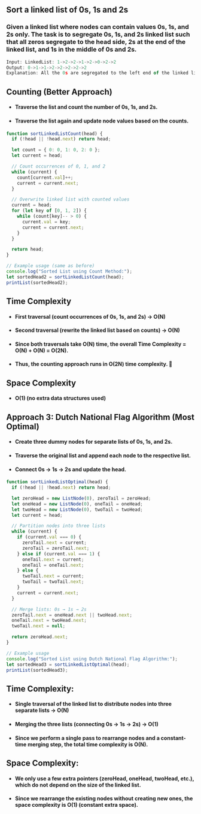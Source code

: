 ## Sort a linked list of 0s, 1s and 2s

### Given a linked list where nodes can contain values 0s, 1s, and 2s only. The task is to segregate 0s, 1s, and 2s linked list such that all zeros segregate to the head side, 2s at the end of the linked list, and 1s in the middle of 0s and 2s.

```js
Input: LinkedList: 1->2->2->1->2->0->2->2
Output: 0->1->1->2->2->2->2->2
Explanation: All the 0s are segregated to the left end of the linked list, 2s to the right end of the list, and 1s in between.
```

## Counting (Better Approach)

* #### Traverse the list and count the number of 0s, 1s, and 2s.

* #### Traverse the list again and update node values based on the counts.

```js
function sortLinkedListCount(head) {
  if (!head || !head.next) return head;

  let count = { 0: 0, 1: 0, 2: 0 };
  let current = head;

  // Count occurrences of 0, 1, and 2
  while (current) {
    count[current.val]++;
    current = current.next;
  }

  // Overwrite linked list with counted values
  current = head;
  for (let key of [0, 1, 2]) {
    while (count[key]-- > 0) {
      current.val = key;
      current = current.next;
    }
  }

  return head;
}

// Example usage (same as before)
console.log("Sorted List using Count Method:");
let sortedHead2 = sortLinkedListCount(head);
printList(sortedHead2);
```

## Time Complexity 

* #### First traversal (count occurrences of 0s, 1s, and 2s) → O(N)

* #### Second traversal (rewrite the linked list based on counts) → O(N)

* #### Since both traversals take O(N) time, the overall Time Complexity = O(N) + O(N) = O(2N).

* #### Thus, the counting approach runs in O(2N) time complexity. 🚀

## Space Complexity
* #### O(1) (no extra data structures used)

## Approach 3: Dutch National Flag Algorithm (Most Optimal)

* #### Create three dummy nodes for separate lists of 0s, 1s, and 2s.

* #### Traverse the original list and append each node to the respective list.

* #### Connect 0s → 1s → 2s and update the head.

```js
function sortLinkedListOptimal(head) {
  if (!head || !head.next) return head;

  let zeroHead = new ListNode(0), zeroTail = zeroHead;
  let oneHead = new ListNode(0), oneTail = oneHead;
  let twoHead = new ListNode(0), twoTail = twoHead;
  let current = head;

  // Partition nodes into three lists
  while (current) {
    if (current.val === 0) {
      zeroTail.next = current;
      zeroTail = zeroTail.next;
    } else if (current.val === 1) {
      oneTail.next = current;
      oneTail = oneTail.next;
    } else {
      twoTail.next = current;
      twoTail = twoTail.next;
    }
    current = current.next;
  }

  // Merge lists: 0s → 1s → 2s
  zeroTail.next = oneHead.next || twoHead.next;
  oneTail.next = twoHead.next;
  twoTail.next = null;

  return zeroHead.next;
}

// Example usage
console.log("Sorted List using Dutch National Flag Algorithm:");
let sortedHead3 = sortLinkedListOptimal(head);
printList(sortedHead3);
```

## Time Complexity:
* #### Single traversal of the linked list to distribute nodes into three separate lists → O(N)

* #### Merging the three lists (connecting 0s → 1s → 2s) → O(1)

* #### Since we perform a single pass to rearrange nodes and a constant-time merging step, the total time complexity is O(N).

## Space Complexity:
* #### We only use a few extra pointers (zeroHead, oneHead, twoHead, etc.), which do not depend on the size of the linked list.

* #### Since we rearrange the existing nodes without creating new ones, the space complexity is O(1) (constant extra space).